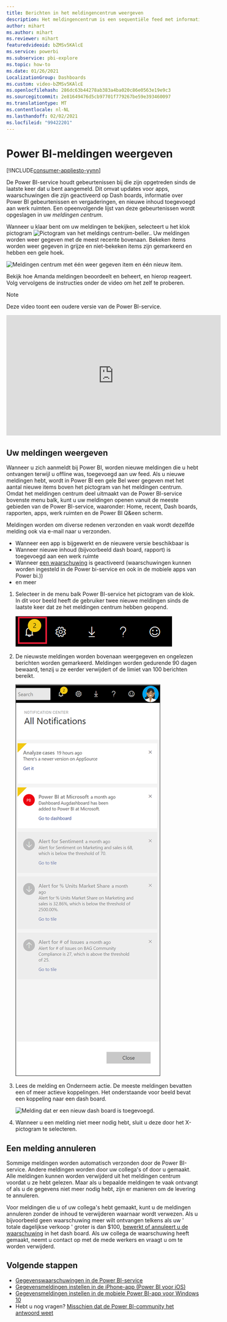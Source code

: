 ```yaml
---
title: Berichten in het meldingencentrum weergeven
description: Het meldingencentrum is een sequentiële feed met informatie over uw Power BI-ervaring.
author: mihart
ms.author: mihart
ms.reviewer: mihart
featuredvideoid: bZMSv5KAlcE
ms.service: powerbi
ms.subservice: pbi-explore
ms.topic: how-to
ms.date: 01/26/2021
LocalizationGroup: Dashboards
ms.custom: video-bZMSv5KAlcE
ms.openlocfilehash: 286dc63b44278ab383a4ba020c86e0563e19e9c3
ms.sourcegitcommit: 2e81649476d5cb97701f779267be59e393460097
ms.translationtype: MT
ms.contentlocale: nl-NL
ms.lasthandoff: 02/02/2021
ms.locfileid: "99422201"
---
```

# <a name="view-power-bi-notifications"></a>Power BI-meldingen weergeven

[!INCLUDE[consumer-appliesto-yynn](../includes/consumer-appliesto-yynn.md)]


De Power BI-service houdt gebeurtenissen bij die zijn opgetreden sinds de laatste keer dat u bent aangemeld. Dit omvat updates voor apps, waarschuwingen die zijn geactiveerd op Dash boards, informatie over Power BI gebeurtenissen en vergaderingen, en nieuwe inhoud toegevoegd aan werk ruimten. Een opeenvolgende lijst van deze gebeurtenissen wordt opgeslagen in uw *meldingen centrum*. 

Wanneer u klaar bent om uw meldingen te bekijken, selecteert u het klok pictogram  ![Pictogram van het meldings centrum-beller.](./media/end-user-notification-center/power-bi-bell.png). Uw meldingen worden weer gegeven met de meest recente bovenaan. Bekeken items worden weer gegeven in grijze en niet-bekeken items zijn gemarkeerd en hebben een gele hoek.   

![Meldingen centrum met één weer gegeven item en één nieuw item.](./media/end-user-notification-center/power-bi-new.png)

Bekijk hoe Amanda meldingen beoordeelt en beheert, en hierop reageert. Volg vervolgens de instructies onder de video om het zelf te proberen.    

> [!NOTE]
> Deze video toont een oudere versie van de Power BI-service. 

<iframe width="560" height="315" src="https://www.youtube.com/embed/bZMSv5KAlcE" frameborder="0" allowfullscreen></iframe>

## <a name="view-your-notifications"></a>Uw meldingen weergeven
Wanneer u zich aanmeldt bij Power BI, worden nieuwe meldingen die u hebt ontvangen terwijl u offline was, toegevoegd aan uw feed. Als u nieuwe meldingen hebt, wordt in Power BI een gele Bel weer gegeven met het aantal nieuwe items boven het pictogram van het meldingen centrum. Omdat het meldingen centrum deel uitmaakt van de Power BI-service bovenste menu balk, kunt u uw meldingen openen vanuit de meeste gebieden van de Power BI-service, waaronder: Home, recent, Dash boards, rapporten, apps, werk ruimten en de Power BI Q&een scherm.

Meldingen worden om diverse redenen verzonden en vaak wordt dezelfde melding ook via e-mail naar u verzonden. 
- Wanneer een app is bijgewerkt en de nieuwere versie beschikbaar is
- Wanneer nieuwe inhoud (bijvoorbeeld dash board, rapport) is toegevoegd aan een werk ruimte
- Wanneer [een waarschuwing](end-user-alerts.md) is geactiveerd (waarschuwingen kunnen worden ingesteld in de Power bi-service en ook in de mobiele apps van Power bi.))
- en meer


   
1. Selecteer in de menu balk Power BI-service het pictogram van de klok. In dit voor beeld heeft de gebruiker twee nieuwe meldingen sinds de laatste keer dat ze het meldingen centrum hebben geopend.
   
   ![bovenste menubalk waarin het meldingenpictogram is geselecteerd](./media/end-user-notification-center/power-bi-notification-icon.png)
2. De nieuwste meldingen worden bovenaan weergegeven en ongelezen berichten worden gemarkeerd. Meldingen worden gedurende 90 dagen bewaard, tenzij u ze eerder verwijdert of de limiet van 100 berichten bereikt.
   
   ![Meldingencentrum](./media/end-user-notification-center/power-bi-notifications-center.png)

3. Lees de melding en Onderneem actie. De meeste meldingen bevatten een of meer actieve koppelingen.  Het onderstaande voor beeld bevat een koppeling naar een dash board.

   ![Melding dat er een nieuw dash board is toegevoegd.](./media/end-user-notification-center/power-bi-alert.png)

1. Wanneer u een melding niet meer nodig hebt, sluit u deze door het X-pictogram te selecteren.    

 
## <a name="how-to-cancel-a-notification"></a>Een melding annuleren
Sommige meldingen worden automatisch verzonden door de Power BI-service. Andere meldingen worden door uw collega's of door u gemaakt. Alle meldingen kunnen worden verwijderd uit het meldingen centrum voordat u ze hebt gelezen. Maar als u bepaalde meldingen te vaak ontvangt of als u de gegevens niet meer nodig hebt, zijn er manieren om de levering te annuleren. 

Voor meldingen die u of uw collega's hebt gemaakt, kunt u de meldingen annuleren zonder de inhoud te verwijderen waarnaar wordt verwezen. Als u bijvoorbeeld geen waarschuwing meer wilt ontvangen telkens als uw ' totale dagelijkse verkoop ' groter is dan $100, [bewerkt of annuleert u de waarschuwing](end-user-alerts.md) in het dash board. Als uw collega de waarschuwing heeft gemaakt, neemt u contact op met de mede werkers en vraagt u om te worden verwijderd.


## <a name="next-steps"></a>Volgende stappen
* [Gegevenswaarschuwingen in de Power BI-service](end-user-alerts.md)
* [Gegevensmeldingen instellen in de iPhone-app (Power BI voor iOS)](mobile/mobile-set-data-alerts-in-the-mobile-apps.md)
* [Gegevensmeldingen instellen in de mobiele Power BI-app voor Windows 10](mobile/mobile-set-data-alerts-in-the-mobile-apps.md)
* Hebt u nog vragen? [Misschien dat de Power BI-community het antwoord weet](https://community.powerbi.com/)

